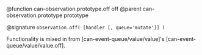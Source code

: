 @function can-observation.prototype.off off
@parent can-observation.prototype prototype

@signature `observation.off( [handler [, queue='mutate']] )`

Functionality is mixed in from [can-event-queue/value/value]'s [can-event-queue/value/value.off].
